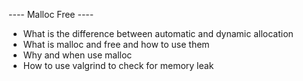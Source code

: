---- Malloc Free ----

* What is the difference between automatic and dynamic allocation
* What is malloc and free and how to use them
* Why and when use malloc
* How to use valgrind to check for memory leak
